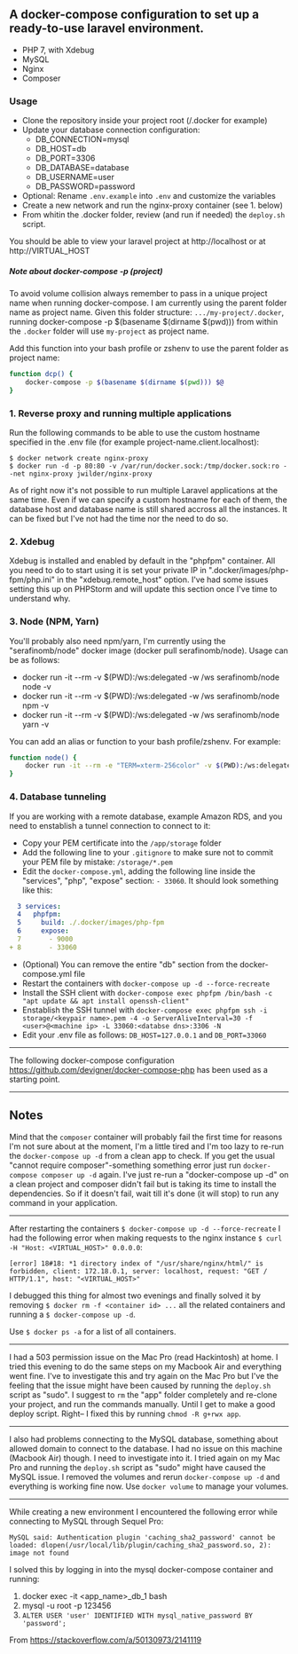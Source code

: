 ## A docker-compose configuration to set up a ready-to-use laravel environment.
- PHP 7, with Xdebug
- MySQL
- Nginx
- Composer

### Usage
- Clone the repository inside your project root (<project-dir>/.docker for example)
- Update your database connection configuration:
    - DB_CONNECTION=mysql
    - DB_HOST=db
    - DB_PORT=3306
    - DB_DATABASE=database
    - DB_USERNAME=user
    - DB_PASSWORD=password
- Optional: Rename `.env.example` into `.env` and customize the variables
- Create a new network and run the nginx-proxy container (see 1. below)
- From whitin the .docker folder, review (and run if needed) the `deploy.sh` script.
    
You should be able to view your laravel project at http://localhost or at http://VIRTUAL_HOST

##### Note about docker-compose -p (project)
To avoid volume collision always remember to pass in a unique project name when running docker-compose. I am currently using the parent folder name as project name. Given this folder structure: `.../my-project/.docker`, running docker-compose -p $(basename $(dirname $(pwd))) from within the `.docker` folder will use `my-project` as project name.

Add this function into your bash profile or zshenv to use the parent folder as project name:
```bash
function dcp() {
    docker-compose -p $(basename $(dirname $(pwd))) $@
}
```

### 1. Reverse proxy and running multiple applications
Run the following commands to be able to use the custom hostname specified in the .env file (for example
project-name.client.localhost):

```
$ docker network create nginx-proxy
$ docker run -d -p 80:80 -v /var/run/docker.sock:/tmp/docker.sock:ro --net nginx-proxy jwilder/nginx-proxy
```

As of right now it's not possible to run multiple Laravel applications at the same time. Even if
we can specify a custom hostname for each of them, the database host and database name is still
shared accross all the instances. It can be fixed but I've not had the time nor the need to do
so.

### 2. Xdebug
Xdebug is installed and enabled by default in the "phpfpm" container. All you need to do to start using
it is set your private IP in ".docker/images/php-fpm/php.ini" in the "xdebug.remote_host" option.
I've had some issues setting this up on PHPStorm and will update this section once I've time to understand
why.

### 3. Node (NPM, Yarn)
You'll probably also need npm/yarn, I'm currently using the "serafinomb/node" docker image
(docker pull serafinomb/node). Usage can be as follows:
- docker run -it --rm -v $(PWD):/ws:delegated -w /ws serafinomb/node node -v
- docker run -it --rm -v $(PWD):/ws:delegated -w /ws serafinomb/node npm -v
- docker run -it --rm -v $(PWD):/ws:delegated -w /ws serafinomb/node yarn -v

You can add an alias or function to your bash profile/zshenv. For example:
```bash
function node() {
    docker run -it --rm -e "TERM=xterm-256color" -v $(PWD):/ws:delegated -w /ws serafinomb/node node $@
}
```

### 4. Database tunneling
If you are working with a remote database, example Amazon RDS, and you need to enstablish a tunnel connection to connect to it:

- Copy your PEM certificate into the `/app/storage` folder
- Add the following line to your `.gitignore` to make sure not to commit your PEM file by mistake: `/storage/*.pem`
- Edit the `docker-compose.yml`, adding the following line inside the "services", "php", "expose" section: `- 33060`. It should look something like this:
```yml
  3 services:
  4   phpfpm:
  5     build: ./.docker/images/php-fpm
  6     expose:
  7       - 9000
+ 8       - 33060
```
- (Optional) You can remove the entire "db" section from the docker-compose.yml file
- Restart the containers with `docker-compose up -d --force-recreate`
- Install the SSH client with `docker-compose exec phpfpm /bin/bash -c "apt update && apt install openssh-client"`
- Enstablish the SSH tunnel with `docker-compose exec phpfpm ssh -i storage/<keypair name>.pem -4 -o ServerAliveInterval=30 -f <user>@<machine ip> -L 33060:<databse dns>:3306 -N`
- Edit your .env file as follows: `DB_HOST=127.0.0.1` and `DB_PORT=33060`
---

The following docker-compose configuration <https://github.com/devigner/docker-compose-php> has been used as a starting point.

---

## Notes

Mind that the `composer` container will probably fail the first time for reasons I'm not
sure about at the moment, I'm a little tired and I'm too lazy to re-run the `docker-compose up -d`
from a clean app to check. If you get the usual "cannot require composer"-something something
error just run `docker-compose composer up -d` again.
I've just re-run a "docker-compose up -d" on a clean project and composer didn't fail but is taking
its time to install the dependencies. So if it doesn't fail, wait till it's done (it will stop) to
run any command in your application.

---

After restarting the containers `$ docker-compose up -d --force-recreate` I had the following error when making requests to the nginx instance `$ curl -H "Host: <VIRTUAL_HOST>" 0.0.0.0`:
```
[error] 18#18: *1 directory index of "/usr/share/nginx/html/" is forbidden, client: 172.18.0.1, server: localhost, request: "GET / HTTP/1.1", host: "<VIRTUAL_HOST>"
```
I debugged this thing for almost two evenings and finally solved it by removing `$ docker rm -f <container id> ...` all the related containers and running a `$ docker-compose up -d`.

Use `$ docker ps -a` for a list of all containers.

---

I had a 503 permission issue on the Mac Pro (read Hackintosh) at home. I tried this evening to do the same steps on my Macbook Air and everything went fine.
I've to investigate this and try again on the Mac Pro but I've the feeling that the issue might have been caused by running the `deploy.sh` script as "sudo".
I suggest to `rm` the "app" folder completely and re-clone your project, and run the commands manually. Until I get to make a good deploy script.
Right– I fixed this by running `chmod -R g+rwx app`.

---

I also had problems connecting to the MySQL database, something about allowed domain to connect to the database. I had no issue on this machine (Macbook Air) though.
I need to investigate into it.
I tried again on my Mac Pro and running the `deploy.sh` script as "sudo" might have caused the MySQL issue. I removed the volumes and rerun `docker-compose up -d`
and everything is working fine now. Use `docker volume` to manage your volumes.

---

While creating a new environment I encountered the following error while connecting to MySQL through Sequel Pro:
```
MySQL said: Authentication plugin 'caching_sha2_password' cannot be loaded: dlopen(/usr/local/lib/plugin/caching_sha2_password.so, 2): image not found
```

I solved this by logging in into the mysql docker-compose container and running:
1. docker exec -it <app_name>_db_1 bash
2. mysql -u root -p 123456
3. `ALTER USER 'user' IDENTIFIED WITH mysql_native_password BY 'password';`

From <https://stackoverflow.com/a/50130973/2141119>
